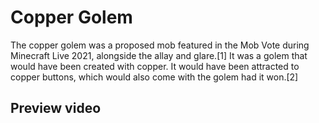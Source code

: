 # Copper Golem
The copper golem was a proposed mob featured in the Mob Vote during Minecraft Live 2021, alongside the allay and glare.[1] It was a golem that would have been created with copper. It would have been attracted to copper buttons, which would also come with the golem had it won.[2]

## Preview video




